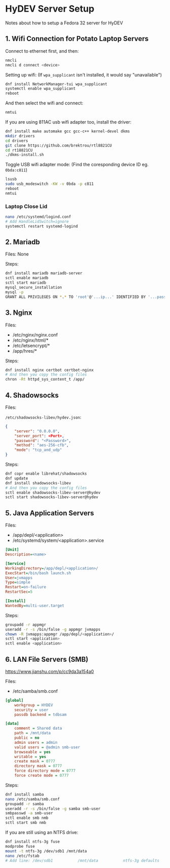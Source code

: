 # HyDEV Server Setup
Notes about how to setup a Fedora 32 server for HyDEV

## 1. Wifi Connection for Potato Laptop Servers

Connect to ethernet first, and then:

```bash
nmcli
nmcli d connect <device>
```

Setting up wifi:
(If `wpa_supplicant` isn't installed, it would say "unavailable")

```bash
dnf install NetworkManager-tui wpa_supplicant
systemctl enable wpa_supplicant
reboot
```

And then select the wifi and connect:

```bash
nmtui
```

If you are using 811AC usb wifi adapter too, install the driver:

```bash
dnf install make automake gcc gcc-c++ kernel-devel dkms
mkdir drivers
cd drivers
git clone https://github.com/brektrou/rtl8821CU
cd rt18821CU
./dkms-install.sh
```

Toggle USB wifi adapter mode: (Find the coresponding device ID eg. `0bda:c811`)

```bash
lsusb
sudo usb_modeswitch -KW -v 0bda -p c811
reboot
nmtui
```

### Laptop Close Lid

```bash
nano /etc/systemd/logind.conf
# Add HandleLidSwitch=ignore
systemctl restart systemd-logind
```

## 2. Mariadb

Files: None

Steps:

```bash
dnf install mariadb mariadb-server
sctl enable mariadb
sctl start mariadb
mysql_secure_installation
mysql -p
GRANT ALL PRIVILEGES ON *.* TO 'root'@'...ip...' IDENTIFIED BY '...password...' WITH GRANT OPTION;
```

## 3. Nginx

Files:

* /etc/nginx/nginx.conf
* /etc/nginx/html/*
* /etc/letsencrypt/*
* /app/hres/*

Steps:

```bash
dnf install nginx certbot certbot-nginx
# And then you copy the config files
chron -Rt httpd_sys_content_t /app/
```

## 4. Shadowsocks

Files:

`/etc/shadowsocks-libev/hydev.json`:

```json
{
    "server": "0.0.0.0",
    "server_port": <Port>,
    "password": "<Password>",
    "method": "aes-256-cfb",
    "mode": "tcp_and_udp"
}
```

Steps:

```bash
dnf copr enable librehat/shadowsocks
dnf update
dnf install shadowsocks-libev
# And then you copy the config files
sctl enable shadowsocks-libev-server@hydev
sctl start shadowsocks-libev-server@hydev
```

## 5. Java Application Servers

Files:

* /app/depl/\<application\>
* /etc/systemd/system/\<application\>.service

```ini
[Unit]
Description=<name>

[Service]
WorkingDirectory=/app/depl/<application>/
ExecStart=/bin/bash launch.sh
User=jvmapps
Type=simple
Restart=on-failure
RestartSec=5

[Install]
WantedBy=multi-user.target
```

Steps:

```bash
groupadd -r appmgr
useradd -r -s /bin/false -g appmgr jvmapps
chown -R jvmapps:appmgr /app/depl/<application>/
sctl start <application>
sctl enable <application>
```

## 6. LAN File Servers (SMB)

https://www.jianshu.com/p/cc9da3a154a0

Files:

* /etc/samba/smb.conf

```ini
[global]
    workgroup = HYDEV
    security = user
    passdb backend = tdbsam

[data]
    comment = Shared data
    path = /mnt/data
    public = no
    admin users = admin
    valid users = @admin smb-user
    browseable = yes
    writable = yes
    create mask = 0777
    directory mask = 0777
    force directory mode = 0777
    force create mode = 0777
```

Steps:

```bash
dnf install samba
nano /etc/samba/smb.conf
groupadd -r samba
useradd -r -s /bin/false -g samba smb-user
smbpasswd -a smb-user
sctl enable smb nmb
sctl start smb nmb
```

If you are still using an NTFS drive:

```bash
dnf install ntfs-3g fuse
modprobe fuse
mount -t ntfs-3g /dev/sdb1 /mnt/data
nano /etc/fstab
# Add line: /dev/sdb1	        /mnt/data	        ntfs-3g	defaults        0 0
```
